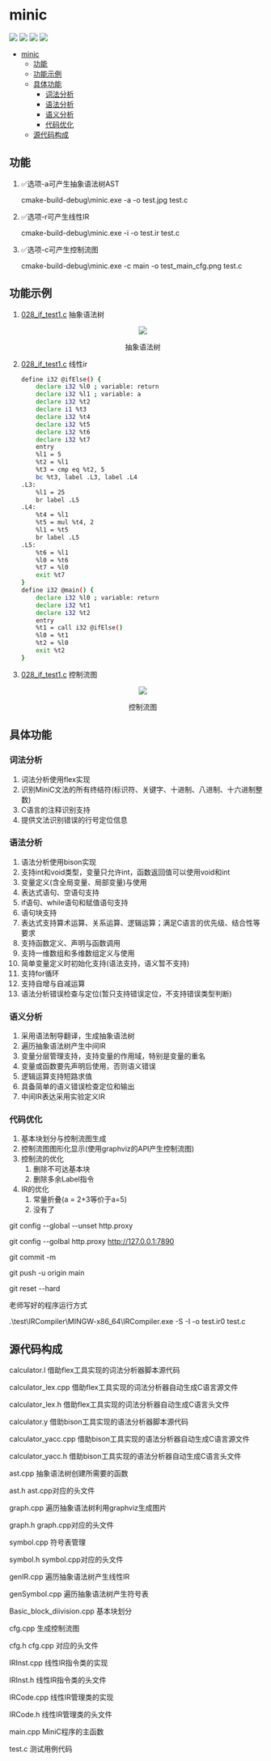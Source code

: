 # minic

<div>
    <img src="https://img.shields.io/github/stars/LC044/MiniC.svg">
    <a herf="./doc/readme.md">
        <img src="https://img.shields.io/badge/文档-最新-brightgreen.svg" >
    </a>
    <img src="https://img.shields.io/github/stars/LC044/MiniC.svg">
    <a herf="LICENSE">
        <img src="https://img.shields.io/badge/license-GPL3.0-blue.svg" >
    </a>
</div>

- [minic](#minic)
  - [功能](#功能)
  - [功能示例](#功能示例)
  - [具体功能](#具体功能)
    - [词法分析](#词法分析)
    - [语法分析](#语法分析)
    - [语义分析](#语义分析)
    - [代码优化](#代码优化)
  - [源代码构成](#源代码构成)
    
   
## 功能

1. ✅选项-a可产生抽象语法树AST

    cmake-build-debug\minic.exe -a -o test.jpg  test.c

2. ✅选项-r可产生线性IR

    cmake-build-debug\minic.exe -i -o test.ir  test.c

3. ✅选项-c可产生控制流图

    cmake-build-debug\minic.exe -c main -o test_main_cfg.png  test.c

## 功能示例

1. [028_if_test1.c](/doc/image/028_if_test1_ast.jpg) 抽象语法树

    <div align="center", >
    <img src="./doc/image/028_if_test1_ast.jpg">
    <p >抽象语法树</p>
    </div>

2. [028_if_test1.c](/doc/image/028_if_test1_ast.jpg) 线性ir

    ``` bash
    define i32 @ifElse() {
        declare i32 %l0 ; variable: return
        declare i32 %l1 ; variable: a
        declare i32 %t2
        declare i1 %t3
        declare i32 %t4
        declare i32 %t5
        declare i32 %t6
        declare i32 %t7
        entry
        %l1 = 5
        %t2 = %l1
        %t3 = cmp eq %t2, 5
        bc %t3, label .L3, label .L4
    .L3:
        %l1 = 25
        br label .L5
    .L4:
        %t4 = %l1
        %t5 = mul %t4, 2
        %l1 = %t5
        br label .L5
    .L5:
        %t6 = %l1
        %l0 = %t6
        %t7 = %l0
        exit %t7
    }
    define i32 @main() {
        declare i32 %l0 ; variable: return
        declare i32 %t1
        declare i32 %t2
        entry
        %t1 = call i32 @ifElse()
        %l0 = %t1
        %t2 = %l0
        exit %t2
    }
    ```

3. [028_if_test1.c](/doc/image/028_if_test1_ast.jpg) 控制流图

    <div align="center">
    <img src="./doc/image/028_if_test1_cfg.png">
    <p>控制流图</p>
    </div>

## 具体功能

### 词法分析

1. 词法分析使用flex实现
2. 识别MiniC文法的所有终结符(标识符、关键字、十进制、八进制、十六进制整数)
3. C语言的注释识别支持
4. 提供文法识别错误的行号定位信息

### 语法分析

1. 语法分析使用bison实现
2. 支持int和void类型，变量只允许int，函数返回值可以使用void和int
3. 变量定义(含全局变量、局部变量)与使用
4. 表达式语句、空语句支持
5. if语句、while语句和赋值语句支持
6. 语句块支持
7. 表达式支持算术运算、关系运算、逻辑运算；满足C语言的优先级、结合性等要求
8. 支持函数定义、声明与函数调用
9. 支持一维数组和多维数组定义与使用
10. 简单变量定义时初始化支持(语法支持，语义暂不支持)
11. 支持for循环
12. 支持自增与自减运算
13. 语法分析错误检查与定位(暂只支持错误定位，不支持错误类型判断)

### 语义分析

1. 采用语法制导翻译，生成抽象语法树
2. 遍历抽象语法树产生中间IR
3. 变量分层管理支持，支持变量的作用域，特别是变量的重名
4. 变量或函数要先声明后使用，否则语义错误
5. 逻辑运算支持短路求值
6. 具备简单的语义错误检查定位和输出
7. 中间IR表达采用实验定义IR

### 代码优化

1. 基本块划分与控制流图生成
2. 控制流图图形化显示(使用graphviz的API产生控制流图)
3. 控制流的优化
   1. 删除不可达基本块
   2. 删除多余Label指令
4. IR的优化
   1. 常量折叠(a = 2+3等价于a=5)
   2. 没有了

git config --global --unset http.proxy

git config --golbal http.proxy <http://127.0.0.1:7890>

git commit -m

git push -u origin main

git reset --hard

老师写好的程序运行方式

.\test\IRCompiler\MINGW-x86_64\IRCompiler.exe -S -I -o test.ir0 test.c

## 源代码构成

calculator.l 借助flex工具实现的词法分析器脚本源代码

calculator_lex.cpp 借助flex工具实现的词法分析器自动生成C语言源文件

calculator_lex.h 借助flex工具实现的词法分析器自动生成C语言头文件

calculator.y 借助bison工具实现的语法分析器脚本源代码

calculator_yacc.cpp 借助bison工具实现的语法分析器自动生成C语言源文件

calculator_yacc.h 借助bison工具实现的语法分析器自动生成C语言头文件

ast.cpp 抽象语法树创建所需要的函数

ast.h ast.cpp对应的头文件

graph.cpp 遍历抽象语法树利用graphviz生成图片

graph.h graph.cpp对应的头文件

symbol.cpp 符号表管理

symbol.h symbol.cpp对应的头文件

genIR.cpp 遍历抽象语法树产生线性IR

genSymbol.cpp 遍历抽象语法树产生符号表

Basic_block_diivision.cpp 基本块划分

cfg.cpp 生成控制流图

cfg.h cfg.cpp 对应的头文件

IRInst.cpp 线性IR指令类的实现

IRInst.h 线性IR指令类的头文件

IRCode.cpp 线性IR管理类的实现

IRCode.h 线性IR管理类的头文件

main.cpp MiniC程序的主函数

test.c 测试用例代码
